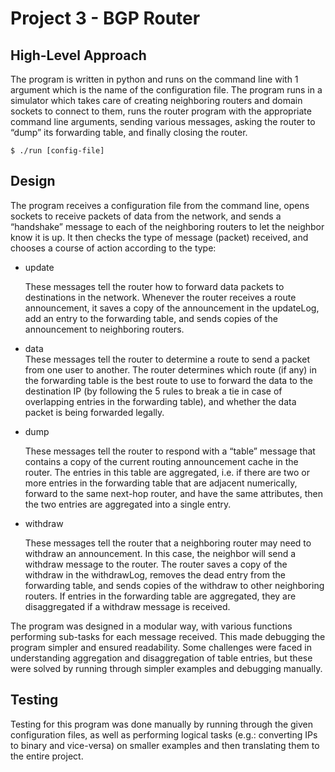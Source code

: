 # Project 3 - BGP Router

## High-Level Approach

The program is written in python and runs on the command line with 1 argument which is the name of the configuration file. The program runs in a simulator which takes care of creating neighboring routers and domain sockets to connect to them, runs the router program with the appropriate command line arguments, sending various messages, asking the router to “dump” its forwarding table, and finally closing the router.

```
$ ./run [config-file]
```

## Design
The program receives a configuration file from the command line, opens sockets to receive packets of data from the network, and sends a “handshake” message to each of the neighboring routers to let the neighbor know it is up. It then checks the type of message (packet) received, and chooses a course of action according to the type:

- update </br>

    These messages tell the router how to forward data packets to destinations in the network. Whenever the router receives a route announcement, it saves a copy of the announcement in the updateLog, add an entry to the forwarding table, and sends copies of the announcement to neighboring routers.

- data </br>
    These messages tell the router to determine a route to send a packet from one user to another. The router determines which route (if any) in the forwarding table is the best route to use to forward the data to the destination IP (by following the 5 rules to break a tie in case of overlapping entries in the forwarding table), and whether the data packet is being forwarded legally.

- dump </br>

    These messages tell the router to respond with a “table” message that contains a copy of the current routing announcement cache in the router. The entries in this table are aggregated, i.e. if there are two or more entries in the forwarding table that are adjacent numerically, forward to the same next-hop router, and have the same attributes, then the two entries are aggregated into a single entry.

- withdraw </br>

    These messages tell the router that a neighboring router may need to withdraw an announcement. In this case, the neighbor will send a withdraw message to the router. The router saves a copy of the withdraw in the withdrawLog, removes the dead entry from the forwarding table, and sends copies of the withdraw to other neighboring routers. If entries in the forwarding table are aggregated, they are disaggregated if a withdraw message is received.

The program was designed in a modular way, with various functions performing sub-tasks for each message received. This made debugging the program simpler and ensured readability. Some challenges were faced in understanding aggregation and disaggregation of table entries, but these were solved by running through simpler examples and debugging manually.

## Testing
Testing for this program was done manually by running through the given configuration files, as well as performing logical tasks (e.g.: converting IPs to binary and vice-versa) on smaller examples and then translating them to the entire project. 


